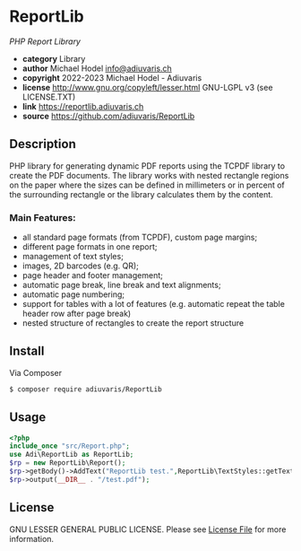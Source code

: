 # ReportLib

*PHP Report Library*

* **category**    Library
* **author**      Michael Hodel <info@adiuvaris.ch>
* **copyright**   2022-2023 Michael Hodel - Adiuvaris
* **license**     http://www.gnu.org/copyleft/lesser.html GNU-LGPL v3 (see LICENSE.TXT)
* **link**        https://reportlib.adiuvaris.ch
* **source**      https://github.com/adiuvaris/ReportLib


## Description

PHP library for generating dynamic PDF reports using the TCPDF library to create the PDF documents. 
The library works with nested rectangle regions on the paper where the sizes can be defined in millimeters 
or in percent of the surrounding rectangle or the library calculates them by the content.

### Main Features:
* all standard page formats (from TCPDF), custom page margins;
* different page formats in one report;
* management of text styles;
* images, 2D barcodes (e.g. QR);
* page header and footer management;
* automatic page break, line break and text alignments;
* automatic page numbering;
* support for tables with a lot of features (e.g. automatic repeat the table header row after page break)
* nested structure of rectangles to create the report structure


## Install

Via Composer

``` bash
$ composer require adiuvaris/ReportLib
```

## Usage

``` php
<?php
include_once "src/Report.php";
use Adi\ReportLib as ReportLib;
$rp = new ReportLib\Report();
$rp->getBody()->AddText("ReportLib test.",ReportLib\TextStyles::getTextStyle(ReportLib\TextStyles::NORMAL));
$rp->output(__DIR__ . "/test.pdf");
```
 

## License

GNU LESSER GENERAL PUBLIC LICENSE. Please see [License File](LICENSE.TXT) for more information.

